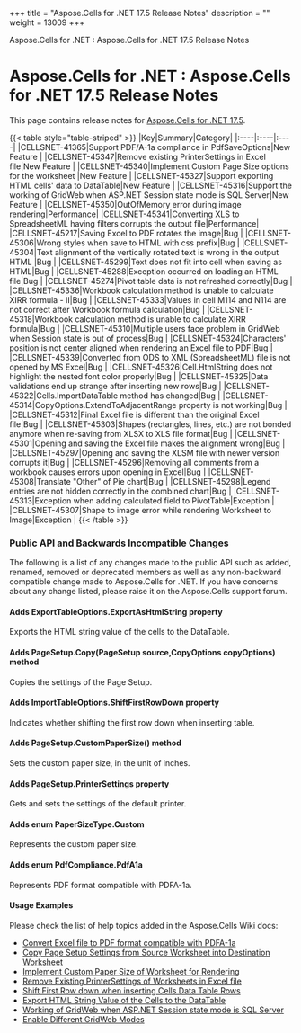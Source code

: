 +++
title = "Aspose.Cells for .NET 17.5 Release Notes" 
description = "" 
weight = 13009 
+++

Aspose.Cells for .NET : Aspose.Cells for .NET 17.5 Release Notes  

# Aspose.Cells for .NET : Aspose.Cells for .NET 17.5 Release Notes


This page contains release notes for [Aspose.Cells for .NET 17.5](https://downloads.aspose.com/cells/net/new-releases/aspose.cells-for-.net-17.5/).

{{< table style="table-striped" >}}
|Key|Summary|Category|
|:----|:----|:----|
|CELLSNET-41365|Support PDF/A-1a compliance in PdfSaveOptions|New Feature |
|CELLSNET-45347|Remove existing PrinterSettings in Excel file|New Feature |
|CELLSNET-45340|Implement Custom Page Size options for the worksheet |New Feature |
|CELLSNET-45327|Support exporting HTML cells' data to DataTable|New Feature |
|CELLSNET-45316|Support the working of GridWeb when ASP.NET Session state mode is SQL Server|New Feature |
|CELLSNET-45350|OutOfMemory error during image rendering|Performance|
|CELLSNET-45341|Converting XLS to SpreadsheetML having filters corrupts the output file|Performance|
|CELLSNET-45217|Saving Excel to PDF rotates the image|Bug |
|CELLSNET-45306|Wrong styles when save to HTML with css prefix|Bug |
|CELLSNET-45304|Text alignment of the vertically rotated text is wrong in the output HTML |Bug |
|CELLSNET-45299|Text does not fit into cell when saving as HTML|Bug |
|CELLSNET-45288|Exception occurred on loading an HTML file|Bug |
|CELLSNET-45274|Pivot table data is not refreshed correctly|Bug |
|CELLSNET-45336|Workbook calculation method is unable to calculate XIRR formula - II|Bug |
|CELLSNET-45333|Values in cell M114 and N114 are not correct after Workbook formula calculation|Bug |
|CELLSNET-45318|Workbook calculation method is unable to calculate XIRR formula|Bug |
|CELLSNET-45310|Multiple users face problem in GridWeb when Session state is out of process|Bug |
|CELLSNET-45324|Characters' position is not center aligned when rendering an Excel file to PDF|Bug |
|CELLSNET-45339|Converted from ODS to XML (SpreadsheetML) file is not opened by MS Excel|Bug |
|CELLSNET-45326|Cell.HtmlString does not highlight the nested font color properly|Bug |
|CELLSNET-45325|Data validations end up strange after inserting new rows|Bug |
|CELLSNET-45322|Cells.ImportDataTable method has changed|Bug |
|CELLSNET-45314|CopyOptions.ExtendToAdjacentRange property is not working|Bug |
|CELLSNET-45312|Final Excel file is different than the original Excel file|Bug |
|CELLSNET-45303|Shapes (rectangles, lines, etc.) are not bonded anymore when re-saving from XLSX to XLS file format|Bug |
|CELLSNET-45301|Opening and saving the Excel file makes the alignment wrong|Bug |
|CELLSNET-45297|Opening and saving the XLSM file with newer version corrupts it|Bug |
|CELLSNET-45296|Removing all comments from a workbook causes errors upon opening in Excel|Bug |
|CELLSNET-45308|Translate "Other" of Pie chart|Bug |
|CELLSNET-45298|Legend entries are not hidden correctly in the combined chart|Bug |
|CELLSNET-45313|Exception when adding calculated field to PivotTable|Exception |
|CELLSNET-45307|Shape to image error while rendering Worksheet to Image|Exception |
{{< /table >}}

### Public API and Backwards Incompatible Changes

The following is a list of any changes made to the public API such as added, renamed, removed or deprecated members as well as any non-backward compatible change made to Aspose.Cells for .NET. If you have concerns about any change listed, please raise it on the Aspose.Cells support forum.

#### Adds ExportTableOptions.ExportAsHtmlString property

Exports the HTML string value of the cells to the DataTable.

#### Adds PageSetup.Copy(PageSetup source,CopyOptions copyOptions) method

Copies the settings of the Page Setup.

#### Adds ImportTableOptions.ShiftFirstRowDown property

Indicates whether shifting the first row down when inserting table.

#### Adds PageSetup.CustomPaperSize() method

Sets the custom paper size, in the unit of inches.

#### Adds PageSetup.PrinterSettings property

Gets and sets the settings of the default printer.

#### Adds enum PaperSizeType.Custom

Represents the custom paper size.

#### Adds enum PdfCompliance.PdfA1a

Represents PDF format compatible with PDFA-1a.

#### Usage Examples

Please check the list of help topics added in the Aspose.Cells Wiki docs:

*   [Convert Excel file to PDF format compatible with PDFA-1a](https://docs2.aspose.com/cells/net/developerguide/loadingsavingconvertingandmanaging/convert+excel+file+to+pdf+format+compatible+with+pdfa-1a)
*   [Copy Page Setup Settings from Source Worksheet into Destination Worksheet](https://docs2.aspose.com/cells/net/developerguide/worksheets/pagesetupfeatures/copy+page+setup+settings+from+source+worksheet+into+destination+worksheet)
*   [Implement Custom Paper Size of Worksheet for Rendering](https://docs2.aspose.com/cells/net/developerguide/worksheets/pagesetupfeatures/implement+custom+paper+size+of+worksheet+for+rendering)
*   [Remove Existing PrinterSettings of Worksheets in Excel file](https://docs2.aspose.com/cells/net/developerguide/worksheets/pagesetupfeatures/remove+existing+printersettings+of+worksheets+in+excel+file)
*   [Shift First Row down when inserting Cells Data Table Rows](https://docs2.aspose.com/cells/net/developerguide/data/shift+first+row+down+when+inserting+cells+data+table+rows)
*   [Export HTML String Value of the Cells to the DataTable](https://docs2.aspose.com/cells/net/developerguide/data/export+html+string+value+of+the+cells+to+the+datatable)
*   [Working of GridWeb when ASP.NET Session state mode is SQL Server](https://docs2.aspose.com/cells/net/developerguide/asposecellsgridweb/workingwithgridweb/working+of+gridweb+when+asp.net+session+state+mode+is+sql+server)
*   [Enable Different GridWeb Modes](https://docs2.aspose.com/cells/net/developerguide/asposecellsgridweb/workingwithgridweb/enable+different+gridweb+modes)

  

